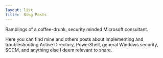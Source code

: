 ```yaml
---
layout: list
title:  Blog Posts
---
```


Ramblings of a coffee-drunk, security minded Microsoft consultant.

Here you can find mine and others posts about implementing and troubleshooting Active Directory, PowerShell, general Windows security, SCCM, and anything else I deem relevant to share.
